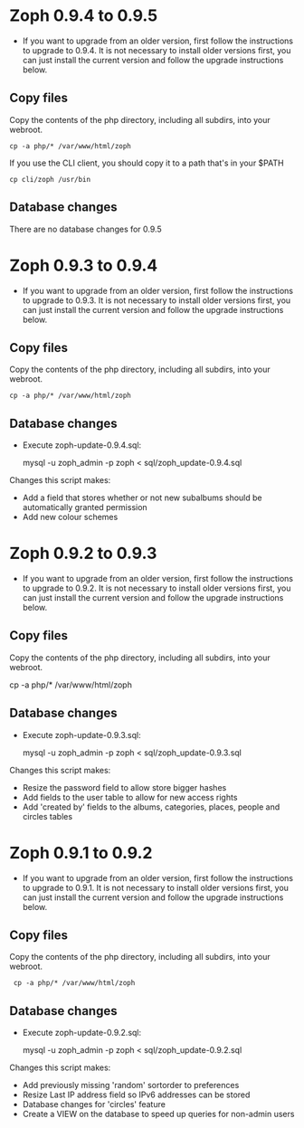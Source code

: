 Zoph 0.9.4 to 0.9.5
===================
* If you want to upgrade from an older version, first follow the instructions to upgrade to 0.9.4. It is not necessary to install older versions first, you can just install the current version and follow the upgrade instructions below.

Copy files
----------
Copy the contents of the php directory, including all subdirs, into your webroot.

    cp -a php/* /var/www/html/zoph

If you use the CLI client, you should copy it to a path that's in your $PATH

    cp cli/zoph /usr/bin

Database changes
----------------
There are no database changes for 0.9.5

Zoph 0.9.3 to 0.9.4
===================
* If you want to upgrade from an older version, first follow the instructions to upgrade to 0.9.3. It is not necessary to install older versions first, you can just install the current version and follow the upgrade instructions below.

Copy files
----------
Copy the contents of the php directory, including all subdirs, into your webroot.

    cp -a php/* /var/www/html/zoph

Database changes
----------------
* Execute zoph-update-0.9.4.sql:

    mysql -u zoph_admin -p zoph < sql/zoph_update-0.9.4.sql

Changes this script makes:

* Add a field that stores whether or not new subalbums should be automatically granted permission
* Add new colour schemes

Zoph 0.9.2 to 0.9.3
===================
* If you want to upgrade from an older version, first follow the instructions to upgrade to 0.9.2. It is not necessary to install older versions first, you can just install the current version and follow the upgrade instructions below.

Copy files
----------

Copy the contents of the php directory, including all subdirs, into your webroot.

cp -a php/* /var/www/html/zoph

Database changes
----------------
* Execute zoph-update-0.9.3.sql:

    mysql -u zoph_admin -p zoph < sql/zoph_update-0.9.3.sql

Changes this script makes:

* Resize the password field to allow store bigger hashes
* Add fields to the user table to allow for new access rights
* Add 'created by' fields to the albums, categories, places, people and circles tables

Zoph 0.9.1 to 0.9.2
===================
* If you want to upgrade from an older version, first follow the instructions to upgrade to 0.9.1. It is not necessary to install older versions first, you can just install the current version and follow the upgrade instructions below.

Copy files
----------
Copy the contents of the php directory, including all subdirs, into your webroot. 

     cp -a php/* /var/www/html/zoph

Database changes
----------------
* Execute zoph-update-0.9.2.sql:

    mysql -u zoph_admin -p zoph < sql/zoph_update-0.9.2.sql

Changes this script makes:

* Add previously missing 'random' sortorder to preferences
* Resize Last IP address field so IPv6 addresses can be stored
* Database changes for 'circles' feature
* Create a VIEW on the database to speed up queries for non-admin users
